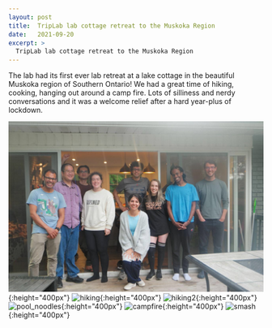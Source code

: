 ```yaml
---
layout: post
title:  TripLab lab cottage retreat to the Muskoka Region
date:   2021-09-20
excerpt: >
  TripLab lab cottage retreat to the Muskoka Region
---
```


The lab had its first ever lab retreat at a lake cottage in the beautiful Muskoka region of Southern Ontario! 
We had a great time of hiking, cooking, hanging out around a camp fire. Lots of silliness and nerdy conversations and it was a welcome relief after a hard year-plus of lockdown. 

![lab_photo_cottage_2021](/images/lab_fun/cottage_2021/lab_photo_cottage_2021.jpg "lab_photo"){:height="400px"}
![hiking](/images/lab_fun/hiking.jpg "hiking"){:height="400px"}
![hiking2](/images/lab_fun/hiking2.jpg "hiking2"){:height="400px"}
![pool_noodles](/images/lab_fun/hiking2.jpg "pool_noodles"){:height="400px"}
![campfire](/images/lab_fun/campfire.jpg "campfire"){:height="400px"}
![smash](/images/lab_fun/smash.jpg "smash"){:height="400px"}



